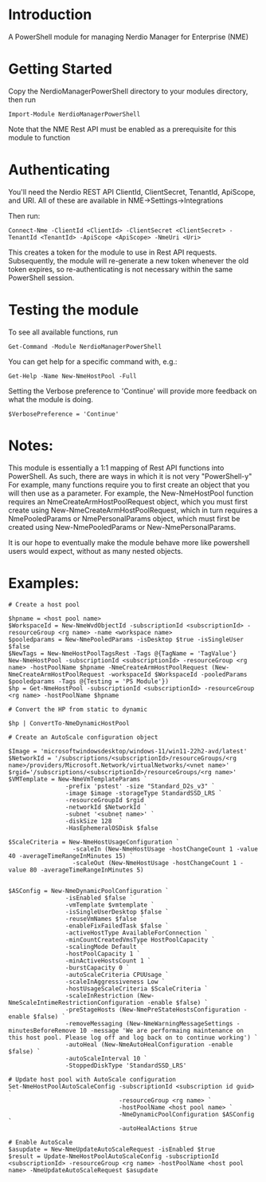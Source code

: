 # Introduction 
A PowerShell module for managing Nerdio Manager for Enterprise (NME) 


# Getting Started
Copy the NerdioManagerPowerShell directory to your modules directory, then run

`Import-Module NerdioManagerPowerShell`

Note that the NME Rest API must be enabled as a prerequisite for this module to function

# Authenticating

You'll need the Nerdio REST API ClientId, ClientSecret, TenantId, ApiScope, and URI. All of these are available in NME->Settings->Integrations

Then run:

`Connect-Nme -ClientId <ClientId> -ClientSecret <ClientSecret> -TenantId <TenantId> -ApiScope <ApiScope> -NmeUri <Uri>`

This creates a token for the module to use in Rest API requests. Subsequently, the module will re-generate a new token whenever the old token expires,
so re-authenticating is not necessary within the same PowerShell session.

# Testing the module

To see all available functions, run

`Get-Command -Module NerdioManagerPowerShell`

You can get help for a specific command with, e.g.:

`Get-Help -Name New-NmeHostPool -Full`

Setting the Verbose preference to 'Continue' will provide more feedback on what the module is doing.

`$VerbosePreference = 'Continue'`

# Notes:

This module is essentially a 1:1 mapping of Rest API functions into PowerShell. As such, there are ways in which it is not very "PowerShell-y"
For example, many functions require you to first create an object that you will then use as a parameter. For example, the New-NmeHostPool function
requires an NmeCreateArmHostPoolRequest object, which you must first create using New-NmeCreateArmHostPoolRequest, which in turn requires a
NmePooledParams or NmePersonalParams object, which must first be created using New-NmePooledParams or New-NmePersonalParams.

It is our hope to eventually make the module behave more like powershell users would expect, without as many nested objects.

# Examples:

```
# Create a host pool

$hpname = <host pool name>
$WorkspaceId = New-NmeWvdObjectId -subscriptionId <subscriptionId> -resourceGroup <rg name> -name <workspace name>
$pooledparams = New-NmePooledParams -isDesktop $true -isSingleUser $false 
$NewTags = New-NmeHostPoolTagsRest -Tags @{TagName = 'TagValue'}
New-NmeHostPool -subscriptionId <subscriptionId> -resourceGroup <rg name> -hostPoolName $hpname -NmeCreateArmHostPoolRequest (New-NmeCreateArmHostPoolRequest -workspaceId $WorkspaceId -pooledParams $pooledparams -Tags @{Testing = 'PS Module'})
$hp = Get-NmeHostPool -subscriptionId <subscriptionId> -resourceGroup <rg name> -hostPoolName $hpname 

# Convert the HP from static to dynamic

$hp | ConvertTo-NmeDynamicHostPool 

# Create an AutoScale configuration object

$Image = 'microsoftwindowsdesktop/windows-11/win11-22h2-avd/latest'
$NetworkId = '/subscriptions/<subscriptionId>/resourceGroups/<rg name>/providers/Microsoft.Network/virtualNetworks/<vnet name>'
$rgid='/subscriptions/<subscriptionId>/resourceGroups/<rg name>'
$VMTemplate = New-NmeVmTemplateParams `
                -prefix 'pstest' -size "Standard_D2s_v3" `
                -image $image -storageType StandardSSD_LRS `
                -resourceGroupId $rgid `
                -networkId $NetworkId `
                -subnet '<subnet name>' `
                -diskSize 128  `
                -HasEphemeralOSDisk $false 

$ScaleCriteria = New-NmeHostUsageConfiguration `
                  -scaleIn (New-NmeHostUsage -hostChangeCount 1 -value 40 -averageTimeRangeInMinutes 15) `
                  -scaleOut (New-NmeHostUsage -hostChangeCount 1 -value 80 -averageTimeRangeInMinutes 5) 


$ASConfig = New-NmeDynamicPoolConfiguration `
                -isEnabled $false `
                -vmTemplate $vmtemplate `
                -isSingleUserDesktop $false `
                -reuseVmNames $false `
                -enableFixFailedTask $false `
                -activeHostType AvailableForConnection `
                -minCountCreatedVmsType HostPoolCapacity `
                -scalingMode Default `
                -hostPoolCapacity 1 `
                -minActiveHostsCount 1 `
                -burstCapacity 0 `
                -autoScaleCriteria CPUUsage `
                -scaleInAggressiveness Low `
                -hostUsageScaleCriteria $ScaleCriteria `
                -scaleInRestriction (New-NmeScaleIntimeRestrictionConfiguration -enable $false) `
                -preStageHosts (New-NmePreStateHostsConfiguration -enable $false) `
                -removeMessaging (New-NmeWarningMessageSettings -minutesBeforeRemove 10 -message 'We are performaing maintenance on this host pool. Please log off and log back on to continue working') `
                -autoHeal (New-NmeAutoHealConfiguration -enable $false) `
                -autoScaleInterval 10 `
                -StoppedDiskType 'StandardSSD_LRS'

# Update host pool with AutoScale configuration
Set-NmeHostPoolAutoScaleConfig -subscriptionId <subscription id guid> `
                               -resourceGroup <rg name> `
                               -hostPoolName <host pool name> `
                               -NmeDynamicPoolConfiguration $ASConfig `
                               -autoHealActions $true 

# Enable AutoScale
$asupdate = New-NmeUpdateAutoScaleRequest -isEnabled $true
$result = Update-NmeHostPoolAutoScaleConfig -subscriptionId <subscriptionId> -resourceGroup <rg name> -hostPoolName <host pool name> -NmeUpdateAutoScaleRequest $asupdate
```
